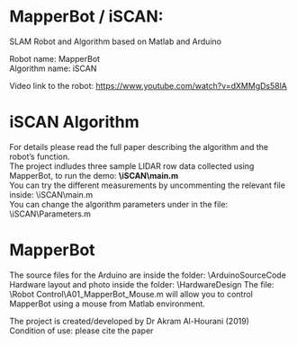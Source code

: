 # MapperBot / iSCAN: 
SLAM Robot and Algorithm based on Matlab and Arduino

Robot name: MapperBot  
Algorithm name: iSCAN  

Video link to the robot: https://www.youtube.com/watch?v=dXMMgDs58lA

# iSCAN Algorithm
For details please read the full paper describing the algorithm and the robot’s function.  
The project indludes three sample LIDAR row data collected using MapperBot, to run the demo: **\iSCAN\main.m**  
You can try the different measurements by uncommenting the relevant file inside: \iSCAN\main.m  
You can change the algorithm parameters under in the file: \iSCAN\Parameters.m

# MapperBot
The source files for the Arduino are inside the folder: \ArduinoSourceCode  
Hardware layout and photo inside the folder: \HardwareDesign
The file: \Robot Control\A01_MapperBot_Mouse.m will allow you to control MapperBot using a mouse from Matlab environment.


The project is created/developed by Dr Akram Al-Hourani (2019)  
Condition of use: please cite the paper
